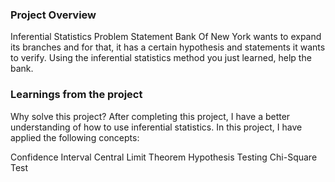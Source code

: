 ### Project Overview

 Inferential Statistics
Problem Statement
Bank Of New York wants to expand its branches and for that, it has a certain hypothesis and statements it wants to verify. Using the inferential statistics method you just learned, help the bank.


### Learnings from the project

 Why solve this project?
After completing this project, I have a better understanding of how to use inferential statistics. In this project, I have applied the following concepts:

Confidence Interval
Central Limit Theorem
Hypothesis Testing
Chi-Square Test


